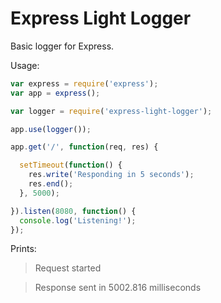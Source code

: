 # Express Light Logger

Basic logger for Express.

Usage:

```javascript
var express = require('express');
var app = express();

var logger = require('express-light-logger');

app.use(logger());

app.get('/', function(req, res) {

  setTimeout(function() {
    res.write('Responding in 5 seconds');
    res.end();
  }, 5000);

}).listen(8080, function() {
  console.log('Listening!');
});
```

Prints:

> Request started

> Response sent in 5002.816 milliseconds

